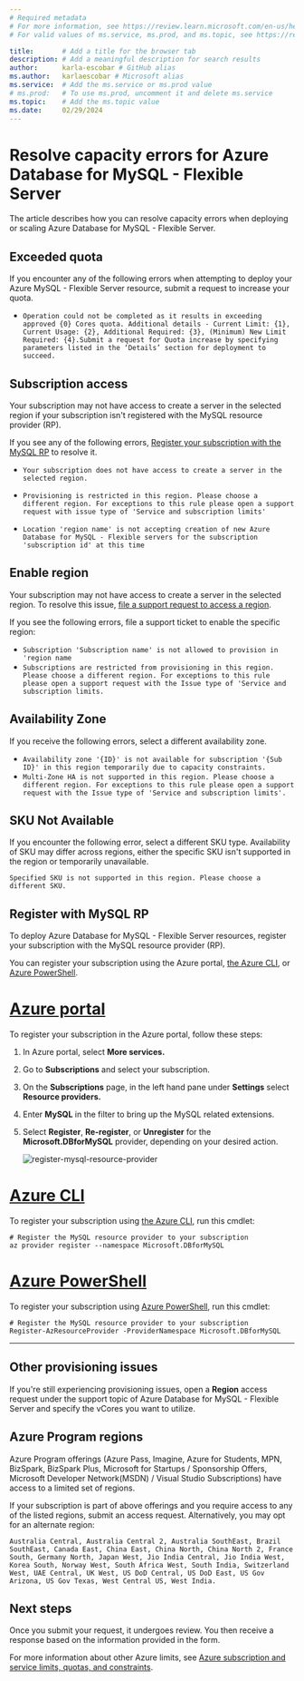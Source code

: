 ```yaml
---
# Required metadata
# For more information, see https://review.learn.microsoft.com/en-us/help/platform/learn-editor-add-metadata?branch=main
# For valid values of ms.service, ms.prod, and ms.topic, see https://review.learn.microsoft.com/en-us/help/platform/metadata-taxonomies?branch=main

title:       # Add a title for the browser tab
description: # Add a meaningful description for search results
author:      karla-escobar # GitHub alias
ms.author:   karlaescobar # Microsoft alias
ms.service:  # Add the ms.service or ms.prod value
# ms.prod:   # To use ms.prod, uncomment it and delete ms.service
ms.topic:    # Add the ms.topic value
ms.date:     02/29/2024
---
```


# Resolve capacity errors for Azure Database for MySQL - Flexible Server

The article describes how you can resolve capacity errors when deploying or scaling Azure Database for MySQL - Flexible Server.

## Exceeded quota 

If you encounter any of the following errors when attempting to deploy your Azure MySQL - Flexible Server resource, submit a request to increase your quota.

- `Operation could not be completed as it results in exceeding approved {0} Cores quota. Additional details - Current Limit: {1}, Current Usage: {2}, Additional Required: {3}, (Minimum) New Limit Required: {4}.Submit a request for Quota increase by specifying parameters listed in the ‘Details’ section for deployment to succeed.`

## Subscription access

Your subscription may not have access to create a server in the selected region if your subscription isn't registered with the MySQL resource provider (RP).  

If you see any of the following errors, [Register your subscription with the MySQL RP](#register-with-mysql-rp) to resolve it.

- `Your subscription does not have access to create a server in the selected region.`

- `Provisioning is restricted in this region. Please choose a different region. For exceptions to this rule please open a support request with issue type of 'Service and subscription limits' `

- `Location 'region name' is not accepting creation of new Azure Database for MySQL - Flexible servers for the subscription 'subscription id' at this time`

## Enable region 

Your subscription may not have access to create a server in the selected region. To resolve this issue, [file a support request to access a region](https://ms.portal.azure.com/#blade/Microsoft_Azure_Support/HelpAndSupportBlade).

If you see the following errors, file a support ticket to enable the specific region: 
- `Subscription 'Subscription name' is not allowed to provision in 'region name`
-  `Subscriptions are restricted from provisioning in this region. Please choose a different region. For exceptions to this rule please open a support request with the Issue type of 'Service and subscription limits.`

## Availability Zone 

If you receive the following errors, select a different availability zone. 

- `Availability zone '{ID}' is not available for subscription '{Sub ID}' in this region temporarily due to capacity constraints.`
- `Multi-Zone HA is not supported in this region. Please choose a different region. For exceptions to this rule please open a support request with the Issue type of 'Service and subscription limits'.`

## SKU Not Available 

If you encounter the following error, select a different SKU type. Availability of SKU may differ across regions, either the specific SKU isn't supported in the region or temporarily unavailable.

`Specified SKU is not supported in this region. Please choose a different SKU.`

## Register with MySQL RP

To deploy Azure Database for MySQL - Flexible Server resources, register your subscription with the MySQL resource provider (RP). 

You can register your subscription using the Azure portal, [the Azure CLI](/cli/azure/install-azure-cli), or [Azure PowerShell](/powershell/azure/install-azure-powershell?view=azps-11.3.0). 

# [Azure portal](#tab/portal)

To register your subscription in the Azure portal, follow these steps: 

 
1. In Azure portal, select **More services.**

1. Go to **Subscriptions** and select your subscription.

1. On the **Subscriptions** page, in the left hand pane under **Settings** select **Resource providers.**

1. Enter **MySQL** in the filter to bring up the MySQL related extensions.

1. Select **Register**, **Re-register**, or **Unregister** for the **Microsoft.DBforMySQL** provider, depending on your desired action.



   ![register-mysql-resource-provider](media/resolve-capacity-errors-mysql-flex/screenshot-2024-02-29-at-1.00.33 pm.png)
   
   
   
   
   
# [Azure CLI](#tab/bash)

To register your subscription using [the Azure CLI](/cli/azure/install-azure-cli), run this cmdlet:

```azurecli-interactive
# Register the MySQL resource provider to your subscription 
az provider register --namespace Microsoft.DBforMySQL 
```

# [Azure PowerShell](#tab/powershell)

To register your subscription using [Azure PowerShell](/powershell/azure/install-az-ps), run this cmdlet: 

```powershell-interactive
# Register the MySQL resource provider to your subscription
Register-AzResourceProvider -ProviderNamespace Microsoft.DBforMySQL

```

---

## Other provisioning issues

If you're still experiencing provisioning issues, open a **Region** access request under the support topic of Azure Database for MySQL - Flexible Server and specify the vCores you want to utilize. 

## Azure Program regions 

Azure Program offerings (Azure Pass, Imagine, Azure for Students, MPN, BizSpark, BizSpark Plus, Microsoft for Startups / Sponsorship Offers, Microsoft Developer Network(MSDN) / Visual Studio Subscriptions) have access to a limited set of regions.

If your subscription is part of above offerings and you require access to any of the listed regions, submit an access request. Alternatively, you may opt for an alternate region: 

`Australia Central, Australia Central 2, Australia SouthEast, Brazil SouthEast, Canada East, China East, China North, China North 2, France South, Germany North, Japan West, Jio India Central, Jio India West, Korea South, Norway West, South Africa West, South India, Switzerland West, UAE Central, UK West, US DoD Central, US DoD East, US Gov Arizona, US Gov Texas, West Central US, West India.`


## Next steps

Once you submit your request, it undergoes review. You then receive a response based on the information provided in the form.

For more information about other Azure limits, see [Azure subscription and service limits, quotas, and constraints](/azure/azure-resource-manager/management/azure-subscription-service-limits).